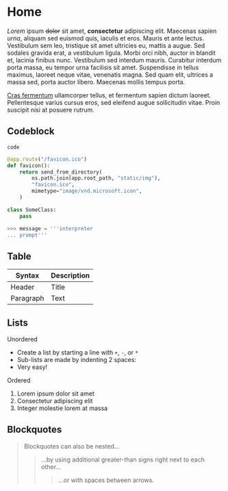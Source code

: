 # Home

_Lorem_ ipsum ~~dolor~~ sit amet, **consectetur** adipiscing elit.
Maecenas sapien *urna*, aliquam sed euismod quis, iaculis et eros.
Mauris et ante lectus. Vestibulum sem leo, tristique sit amet ultricies
eu, mattis a augue. Sed sodales gravida erat, a vestibulum ligula. Morbi
orci nibh, auctor in blandit et, lacinia finibus nunc. Vestibulum sed
interdum mauris. Curabitur interdum porta massa, eu tempor urna
facilisis sit amet. Suspendisse in tellus maximus, laoreet neque vitae,
venenatis magna. Sed quam elit, ultrices a massa sed, porta auctor
libero.  Maecenas mollis tempus porta. 

[Cras fermentum](https://github.com/redimp/eggwiki) ullamcorper
tellus, et fermentum sapien dictum laoreet. Pellentesque varius cursus
eros, sed eleifend augue sollicitudin vitae. Proin suscipit nisi at
posuere rutrum.

## Codeblock

`code`

```python
@app.route("/favicon.ico")
def favicon():
    return send_from_directory(
        os.path.join(app.root_path, "static/img"),
        "favicon.ico",
        mimetype="image/vnd.microsoft.icon",
    )

class SomeClass:
    pass

>>> message = '''interpreter
... prompt'''
```
## Table

| Syntax      | Description |
| ----------- | ----------- |
| Header      | Title       |
| Paragraph   | Text        |


## Lists

Unordered

- Create a list by starting a line with `+`, `-`, or `*`
- Sub-lists are made by indenting 2 spaces:
- Very easy!

Ordered

1. Lorem ipsum dolor sit amet
2. Consectetur adipiscing elit
3. Integer molestie lorem at massa

## Blockquotes

> Blockquotes can also be nested...
>> ...by using additional greater-than signs right next to each other...
> > > ...or with spaces between arrows.

